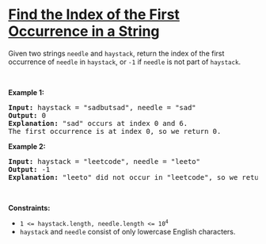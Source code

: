 # [Find the Index of the First Occurrence in a String](https://leetcode.com/problems/find-the-index-of-the-first-occurrence-in-a-string/)
<p>Given two strings <code>needle</code> and <code>haystack</code>, return the index of the first occurrence of <code>needle</code> in <code>haystack</code>, or <code>-1</code> if <code>needle</code> is not part of <code>haystack</code>.</p>

<p>&nbsp;</p>
<p><strong class="example">Example 1:</strong></p>

<pre><strong>Input:</strong> haystack = "sadbutsad", needle = "sad"
<strong>Output:</strong> 0
<strong>Explanation:</strong> "sad" occurs at index 0 and 6.
The first occurrence is at index 0, so we return 0.
</pre>

<p><strong class="example">Example 2:</strong></p>

<pre><strong>Input:</strong> haystack = "leetcode", needle = "leeto"
<strong>Output:</strong> -1
<strong>Explanation:</strong> "leeto" did not occur in "leetcode", so we return -1.
</pre>

<p>&nbsp;</p>
<p><strong>Constraints:</strong></p>

<ul>
	<li><code>1 &lt;= haystack.length, needle.length &lt;= 10<sup>4</sup></code></li>
	<li><code>haystack</code> and <code>needle</code> consist of only lowercase English characters.</li>
</ul>
